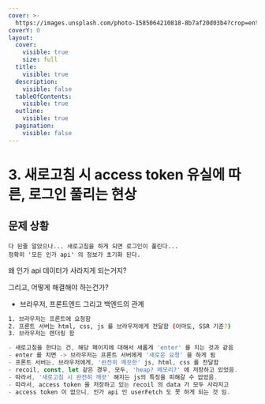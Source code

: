 ```yaml
---
cover: >-
  https://images.unsplash.com/photo-1585064210818-8b7af20d03b4?crop=entropy&cs=srgb&fm=jpg&ixid=M3wxOTcwMjR8MHwxfHNlYXJjaHw1fHxjaGFuZ2V8ZW58MHx8fHwxNzExMjY3NTgwfDA&ixlib=rb-4.0.3&q=85
coverY: 0
layout:
  cover:
    visible: true
    size: full
  title:
    visible: true
  description:
    visible: false
  tableOfContents:
    visible: true
  outline:
    visible: true
  pagination:
    visible: false
---
```


# 3. 새로고침 시 access token 유실에 따른, 로그인 풀리는 현상

## 문제 상황&#x20;

```
다 된줄 알았으나... 새로고침을 하게 되면 로그인이 풀린다... 
정확히 '모든 인가 api' 의 정보가 초기화 된다.
```



왜 인가 api 데이터가 사라지게 되는거지?&#x20;

그리고, 어떻게 해결해야 하는건가?







* 브라우저, 프론트엔드 그리고 백엔드의 관계

```bash
1. 브라우저는 프론트에 요청함 
2. 프론트 서버는 html, css, js 를 브라우저에게 전달함 (아마도, SSR 기준?) 
3. 브라우저는 렌더링 함 
```



```javascript
- 새로고침을 한다는 건, 해당 페이지에 대해서 새롭게 'enter' 를 치는 것과 같음 
- enter 를 치면 -> 브라우저는 프론트 서버에게 '새로운 요청' 을 하게 됨
- 프론트 서버는, 브라우저에게, '완전히 깨끗한' js, html, css 를 전달함 
- recoil, const, let 같은 경우, 모두, 'heap? 메모리?' 에 저장하고 있었음. 
- 따라서, '새로고침 시 완전히 깨끗' 해지는 js의 특징을 피해갈 수 없었음. 
- 따라서, access token 을 저장하고 있는 recoil 의 data 가 모두 사라지고 
- access token 이 없으니, 인가 api 인 userFetch 도 못 하게 되는 것 임. 

```








